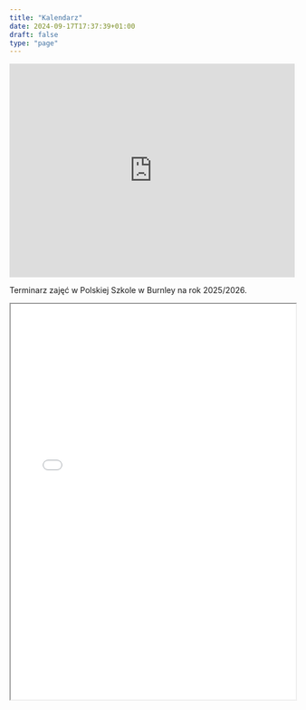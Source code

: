 ```yaml
---
title: "Kalendarz"
date: 2024-09-17T17:37:39+01:00
draft: false
type: "page"
---
```


<div style="position: relative; padding-bottom: 75%; height: 0; overflow: hidden;">
  <iframe src="https://calendar.google.com/calendar/embed?src=46f775d6ce2ac8009c37a3e0d6377b3d6a9e8c7a92518bf02f08c12f28a0af3e%40group.calendar.google.com&ctz=Europe%2FLondon" style="position: absolute; top: 0; left: 0; width: 100%; height: 100%; border: 0;" frameborder="0" scrolling="no"></iframe>
</div>

Terminarz zajęć w Polskiej Szkole w Burnley na rok 2025/2026.
<iframe src="/pdf/terminarz_k.pdf" width="100%" height="700px">
    Twój przeglądarka nie obsługuje wyświetlania plików PDF.
    Możesz pobrać go [tutaj](pdf/terminarz_k.pdf).
</iframe>